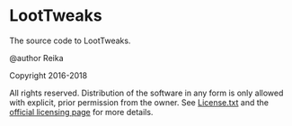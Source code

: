 LootTweaks
===========

The source code to LootTweaks.

@author Reika

Copyright 2016-2018

All rights reserved.
Distribution of the software in any form is only allowed with
explicit, prior permission from the owner.
See [License.txt](License.txt) and the [official licensing page](https://sites.google.com/site/reikasminecraft/licensing) for more details.